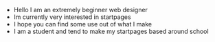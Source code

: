 - Hello I am an extremely beginner web designer
-  Im currently very interested in startpages
-  I hope you can find some use out of what I make
-  I am a student and tend to make my startpages based around school
